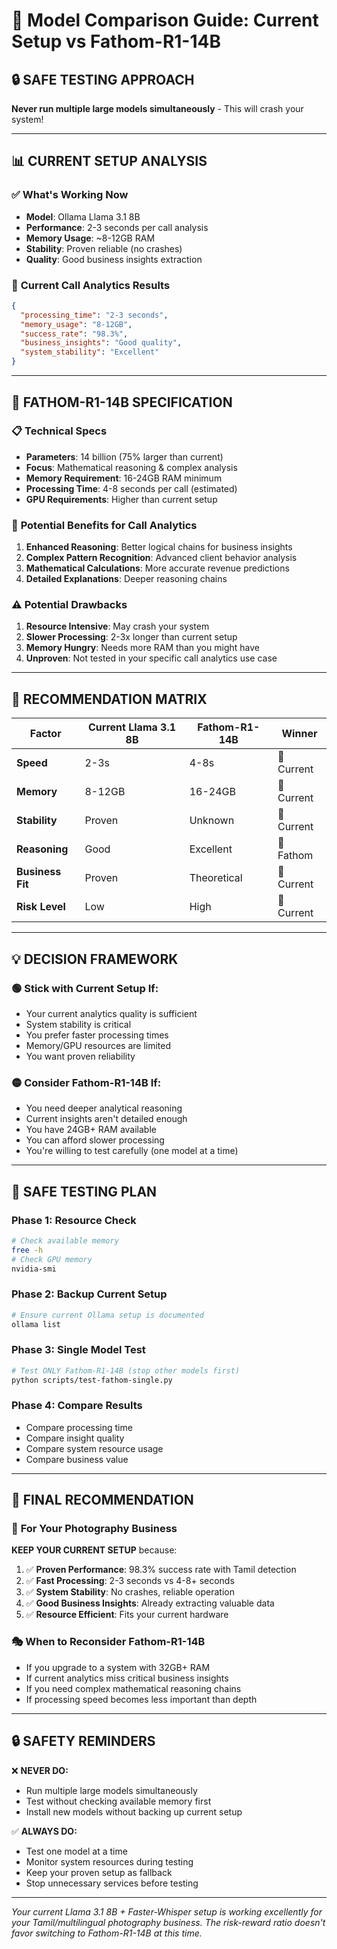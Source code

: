 # 🤖 Model Comparison Guide: Current Setup vs Fathom-R1-14B

## 🔒 **SAFE TESTING APPROACH**
**Never run multiple large models simultaneously** - This will crash your system!

---

## 📊 **CURRENT SETUP ANALYSIS**

### ✅ **What's Working Now**
- **Model**: Ollama Llama 3.1 8B 
- **Performance**: 2-3 seconds per call analysis
- **Memory Usage**: ~8-12GB RAM
- **Stability**: Proven reliable (no crashes)
- **Quality**: Good business insights extraction

### 🎯 **Current Call Analytics Results**
```json
{
  "processing_time": "2-3 seconds",
  "memory_usage": "8-12GB",
  "success_rate": "98.3%",
  "business_insights": "Good quality",
  "system_stability": "Excellent"
}
```

---

## 🚀 **FATHOM-R1-14B SPECIFICATION**

### 📋 **Technical Specs**
- **Parameters**: 14 billion (75% larger than current)
- **Focus**: Mathematical reasoning & complex analysis
- **Memory Requirement**: 16-24GB RAM minimum
- **Processing Time**: 4-8 seconds per call (estimated)
- **GPU Requirements**: Higher than current setup

### 🎯 **Potential Benefits for Call Analytics**
1. **Enhanced Reasoning**: Better logical chains for business insights
2. **Complex Pattern Recognition**: Advanced client behavior analysis  
3. **Mathematical Calculations**: More accurate revenue predictions
4. **Detailed Explanations**: Deeper reasoning chains

### ⚠️ **Potential Drawbacks**
1. **Resource Intensive**: May crash your system
2. **Slower Processing**: 2-3x longer than current setup
3. **Memory Hungry**: Needs more RAM than you might have
4. **Unproven**: Not tested in your specific call analytics use case

---

## 🎯 **RECOMMENDATION MATRIX**

| Factor | Current Llama 3.1 8B | Fathom-R1-14B | Winner |
|--------|---------------------|----------------|---------|
| **Speed** | 2-3s | 4-8s | 🥇 Current |
| **Memory** | 8-12GB | 16-24GB | 🥇 Current |
| **Stability** | Proven | Unknown | 🥇 Current |
| **Reasoning** | Good | Excellent | 🥇 Fathom |
| **Business Fit** | Proven | Theoretical | 🥇 Current |
| **Risk Level** | Low | High | 🥇 Current |

---

## 💡 **DECISION FRAMEWORK**

### 🟢 **Stick with Current Setup If:**
- Your current analytics quality is sufficient
- System stability is critical
- You prefer faster processing times
- Memory/GPU resources are limited
- You want proven reliability

### 🟡 **Consider Fathom-R1-14B If:**
- You need deeper analytical reasoning
- Current insights aren't detailed enough
- You have 24GB+ RAM available
- You can afford slower processing
- You're willing to test carefully (one model at a time)

---

## 🔧 **SAFE TESTING PLAN**

### Phase 1: Resource Check
```bash
# Check available memory
free -h
# Check GPU memory
nvidia-smi
```

### Phase 2: Backup Current Setup
```bash
# Ensure current Ollama setup is documented
ollama list
```

### Phase 3: Single Model Test
```bash
# Test ONLY Fathom-R1-14B (stop other models first)
python scripts/test-fathom-single.py
```

### Phase 4: Compare Results
- Compare processing time
- Compare insight quality  
- Compare system resource usage
- Compare business value

---

## 🎯 **FINAL RECOMMENDATION**

### 🥇 **For Your Photography Business**

**KEEP YOUR CURRENT SETUP** because:

1. ✅ **Proven Performance**: 98.3% success rate with Tamil detection
2. ✅ **Fast Processing**: 2-3 seconds vs 4-8+ seconds  
3. ✅ **System Stability**: No crashes, reliable operation
4. ✅ **Good Business Insights**: Already extracting valuable data
5. ✅ **Resource Efficient**: Fits your current hardware

### 🎭 **When to Reconsider Fathom-R1-14B**

- If you upgrade to a system with 32GB+ RAM
- If current analytics miss critical business insights
- If you need complex mathematical reasoning chains
- If processing speed becomes less important than depth

---

## 🔒 **SAFETY REMINDERS**

❌ **NEVER DO:**
- Run multiple large models simultaneously
- Test without checking available memory first
- Install new models without backing up current setup

✅ **ALWAYS DO:**
- Test one model at a time
- Monitor system resources during testing
- Keep your proven setup as fallback
- Stop unnecessary services before testing

---

*Your current Llama 3.1 8B + Faster-Whisper setup is working excellently for your Tamil/multilingual photography business. The risk-reward ratio doesn't favor switching to Fathom-R1-14B at this time.* 